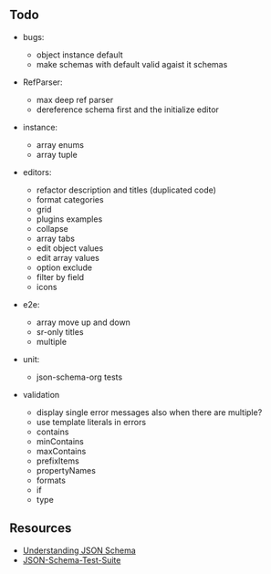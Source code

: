 ## Todo

- bugs:
    - object instance default
    - make schemas with default valid agaist it schemas

- RefParser:
    - max deep ref parser
    - dereference schema first and the initialize editor

- instance:
    - array enums
    - array tuple 
    
- editors:
    - refactor description and titles (duplicated code)
    - format categories
    - grid
    - plugins examples
    - collapse
    - array tabs
    - edit object values
    - edit array values
    - option exclude
    - filter by field
    - icons

- e2e:
    - array move up and down
    - sr-only titles
    - multiple
    
- unit:
    - json-schema-org tests
    
- validation
    - display single error messages also when there are multiple?
    - use template literals in errors
    - contains
    - minContains
    - maxContains
    - prefixItems
    - propertyNames
    - formats
    - if
    - type

## Resources
* [Understanding JSON Schema](http://json-schema.org/understanding-json-schema/index.html)
* [JSON-Schema-Test-Suite](https://github.com/json-schema-org/JSON-Schema-Test-Suite)
